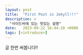 ```yaml
---
layout: post
title:  "First Post in Jekyll!!!"
description: >
  "사이드바에 있는 멋있는 설명"
date:   2023-09-22 16:44:28 +0900
tags: [<introduce>]
---
```

글 한번 써봅니다!!
